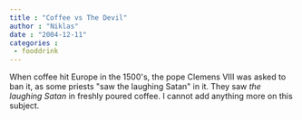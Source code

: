 ```yaml
---
title : "Coffee vs The Devil"
author : "Niklas"
date : "2004-12-11"
categories : 
 - fooddrink
---
```


When coffee hit Europe in the 1500's, the pope Clemens VIII was asked to ban it, as some priests "saw the laughing Satan" in it. They saw _the laughing Satan_ in freshly poured coffee. I cannot add anything more on this subject.
